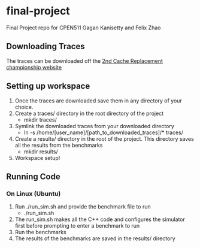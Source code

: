 # final-project
Final Project repo for CPEN511
Gagan Kanisetty and Felix Zhao

## Downloading Traces
The traces can be downloaded off the [2nd Cache Replacement championship website](https://crc2.ece.tamu.edu/)

## Setting up workspace
1. Once the traces are downloaded save them in any directory of your choice.
2. Create a traces/ directory in the root directory of the project
   * mkdir traces/
3. Symlink the downloaded traces from your downloaded directory
   * ln -s /home/[user_name]/[path_to_downloaded_traces]/* traces/
4. Create a results/ directory in the root of the project. This directory saves all the results from the benchmarks
   * mkdir results/ 
5. Workspace setup!

## Running Code
### On Linux (Ubuntu)
1. Run ./run_sim.sh and provide the benchmark file to run
   * ./run_sim.sh
2. The run_sim.sh makes all the C++ code and configures the simulator first before prompting to enter a benchmark to run
3. Run the benchmarks
4. The results of the benchmarks are saved in the results/ directory

